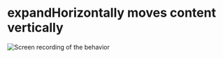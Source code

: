 # expandHorizontally moves content vertically

![Screen recording of the behavior](example.gif "Screen recording")

